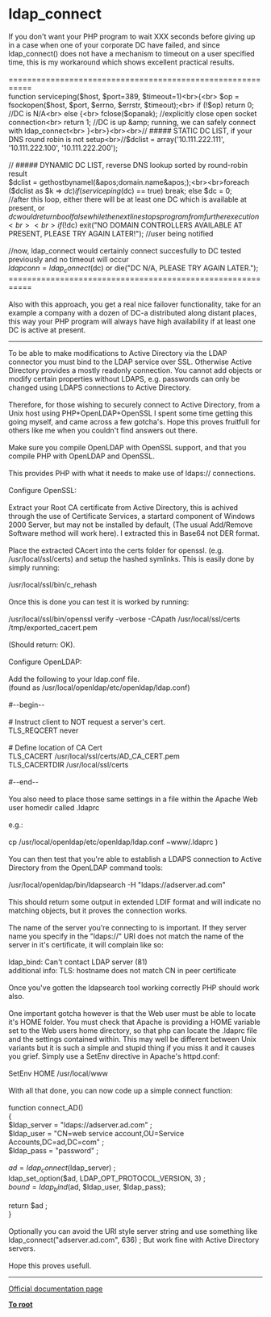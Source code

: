 # ldap_connect



If you don&apos;t want your PHP program to wait XXX seconds before giving up in a case when one of your corporate DC have failed, and since ldap_connect() does not have a mechanism to timeout on a user specified time, this is my workaround which shows excellent practical results.<br><br>===========================================================<br>function serviceping($host, $port=389, $timeout=1)<br>{<br>        $op = fsockopen($host, $port, $errno, $errstr, $timeout);<br>        if (!$op) return 0; //DC is N/A<br>    else {<br>    fclose($opanak); //explicitly close open socket connection<br>    return 1; //DC is up &amp; running, we can safely connect with ldap_connect<br>    }<br>}<br><br>// ##### STATIC DC LIST, if your DNS round robin is not setup<br>//$dclist = array(&apos;10.111.222.111&apos;, &apos;10.111.222.100&apos;, &apos;10.111.222.200&apos;);<br><br>// ##### DYNAMIC DC LIST, reverse DNS lookup sorted by round-robin result<br>$dclist = gethostbynamel(&apos;domain.name&apos;);<br><br>foreach ($dclist as $k =&gt; $dc) if (serviceping($dc) == true) break; else $dc = 0;<br>//after this loop, either there will be at least one DC which is available at present, or $dc would return bool false while the next line stops program from further execution<br><br>if (!$dc) exit("NO DOMAIN CONTROLLERS AVAILABLE AT PRESENT, PLEASE TRY AGAIN LATER!"); //user being notified<br><br>//now, ldap_connect would certainly connect succesfully to DC tested previously and no timeout will occur<br>$ldapconn = ldap_connect($dc) or die("DC N/A, PLEASE TRY AGAIN LATER.");<br>===========================================================<br><br>Also with this approach, you get a real nice failover functionality, take for an example a company with a dozen of DC-a distributed along distant places, this way your PHP program will always have high availability if at least one DC is active at present.  

---

To be able to make modifications to Active Directory via the LDAP connector you must bind to the LDAP service over SSL. Otherwise Active Directory provides a mostly readonly connection. You cannot add objects or modify certain properties without LDAPS, e.g. passwords can only be changed using LDAPS connections to Active Directory.<br><br>Therefore, for those wishing to securely connect to Active Directory, from a Unix host using PHP+OpenLDAP+OpenSSL I spent some time getting this going myself, and came across a few gotcha&apos;s. Hope this proves fruitfull for others like me when you couldn&apos;t find answers out there.<br><br>Make sure you compile OpenLDAP with OpenSSL support, and that you compile PHP with OpenLDAP and OpenSSL.<br><br>This provides PHP with what it needs to make use of ldaps:// connections.<br><br>Configure OpenSSL:<br><br>Extract your Root CA certificate from Active Directory, this is achived through the use of Certificate Services, a startard component of Windows 2000 Server, but may not be installed by default, (The usual Add/Remove Software method will work here). I extracted this in Base64 not DER format.<br><br>Place the extracted CAcert into the certs folder for openssl. (e.g. /usr/local/ssl/certs) and setup the hashed symlinks. This is easily done by simply running:<br><br>  /usr/local/ssl/bin/c_rehash<br><br>Once this is done you can test it is worked by running:<br><br>  /usr/local/ssl/bin/openssl verify -verbose -CApath /usr/local/ssl/certs /tmp/exported_cacert.pem<br><br>(Should return: OK).<br><br>Configure OpenLDAP:<br><br>Add the following to your ldap.conf file.<br>(found as /usr/local/openldap/etc/openldap/ldap.conf)<br><br>  #--begin--<br><br>  # Instruct client to NOT request a server&apos;s cert.<br>  TLS_REQCERT never<br><br>  # Define location of CA Cert<br>  TLS_CACERT /usr/local/ssl/certs/AD_CA_CERT.pem<br>  TLS_CACERTDIR /usr/local/ssl/certs<br><br>  #--end--<br><br>You also need to place those same settings in a file within the Apache Web user homedir called .ldaprc<br><br>  e.g.:<br>  <br>  cp /usr/local/openldap/etc/openldap/ldap.conf ~www/.ldaprc )<br><br>You can then test that you&apos;re able to establish a LDAPS connection to Active Directory from the OpenLDAP command tools:<br><br>  /usr/local/openldap/bin/ldapsearch -H "ldaps://adserver.ad.com"<br><br>This should return some output in extended LDIF format and will indicate no matching objects, but it proves the connection works.<br><br>The name of the server you&apos;re connecting to is important. If they server name you specify in the "ldaps://" URI does not match the name of the server in it&apos;s certificate, it will complain like so:<br><br>  ldap_bind: Can&apos;t contact LDAP server (81)<br>        additional info: TLS: hostname does not match CN in peer certificate<br><br>Once you&apos;ve gotten the ldapsearch tool working correctly PHP should work also.<br><br>One important gotcha however is that the Web user must be able to locate it&apos;s HOME folder. You must check that Apache is providing a HOME variable set to the Web users home directory, so that php can locate the .ldaprc file and the settings contained within. This may well be different between Unix variants but it is such a simple and stupid thing if you miss it and it causes you grief. Simply use a SetEnv directive in Apache&apos;s httpd.conf:<br><br>  SetEnv HOME /usr/local/www<br><br>With all that done, you can now code up a simple connect function:<br><br>  function connect_AD()<br>  {<br>    $ldap_server = "ldaps://adserver.ad.com" ;<br>    $ldap_user   = "CN=web service account,OU=Service Accounts,DC=ad,DC=com" ;<br>    $ldap_pass   = "password" ;<br><br>    $ad = ldap_connect($ldap_server) ;<br>    ldap_set_option($ad, LDAP_OPT_PROTOCOL_VERSION, 3) ;<br>    $bound = ldap_bind($ad, $ldap_user, $ldap_pass);<br><br>    return $ad ;<br>  }<br><br>Optionally you can avoid the URI style server string and use something like ldap_connect("adserver.ad.com", 636) ;  But work fine with Active Directory servers.<br><br>Hope this proves usefull.  

---

[Official documentation page](https://www.php.net/manual/en/function.ldap-connect.php)

**[To root](/README.md)**